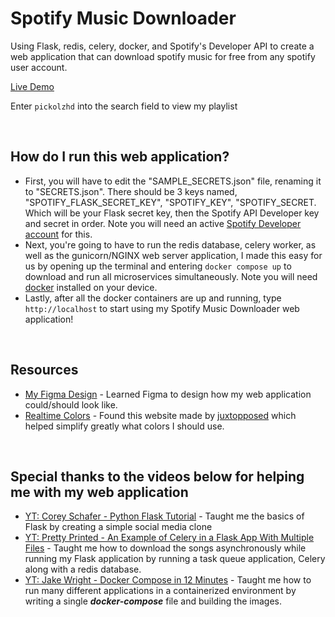 # Spotify Music Downloader
Using Flask, redis, celery, docker, and Spotify's Developer API to create a web application that can download spotify music for free from any spotify user account.

[Live Demo](http://45.33.33.207/)

Enter `pickolzhd` into the search field to view my playlist


&nbsp;
## How do I run this web application?
- First, you will have to edit the "SAMPLE_SECRETS.json" file, renaming it to "SECRETS.json". There should be 3 keys named, "SPOTIFY_FLASK_SECRET_KEY", "SPOTIFY_KEY", "SPOTIFY_SECRET. Which will be your Flask secret key, then the Spotify API Developer key and secret in order. Note you will need an active [Spotify Developer account](https://developer.spotify.com/dashboard) for this. 
- Next, you're going to have to run the redis database, celery worker, as well as the gunicorn/NGINX web server application, I made this easy for us by opening up the terminal and entering `docker compose up` to download and run all microservices simultaneously. Note you will need [docker](https://docs.docker.com/get-docker/) installed on your device.
- Lastly, after all the docker containers are up and running, type `http://localhost` to start using my Spotify Music Downloader web application!


&nbsp;
## Resources
- [My Figma Design](https://www.figma.com/file/GNoDCRAU2lNReTHOHRA3H2/Spotify-music-downloader-web-app?type=design&node-id=0%3A1&mode=design&t=lyvvvRdU9YkTFWfl-1) - Learned Figma to design how my web application could/should look like.
- [Realtime Colors](https://realtimecolors.com/?colors=FFFFFF-000000-1ed760-121212-222222) - Found this website made by [juxtopposed](https://www.youtube.com/@juxtopposed) which helped simplify greatly what colors I should use.

&nbsp;
## Special thanks to the videos below for helping me with my web application
- [YT: Corey Schafer - Python Flask Tutorial](https://www.youtube.com/watch?v=MwZwr5Tvyxo&list=PL-osiE80TeTs4UjLw5MM6OjgkjFeUxCYH&ab_channel=CoreySchafer) - Taught me the basics of Flask by creating a simple social media clone
- [YT: Pretty Printed - An Example of Celery in a Flask App With Multiple Files](https://www.youtube.com/watch?v=2j3em0QQaMg&ab_channel=PrettyPrinted) - Taught me how to download the songs asynchronously while running my Flask application by running a task queue application, Celery along with a redis database. 
- [YT: Jake Wright - Docker Compose in 12 Minutes](https://www.youtube.com/watch?v=Qw9zlE3t8Ko&t=230s&ab_channel=JakeWright) - Taught me how to run many different applications in a containerized environment by writing a single ***docker-compose*** file and building the images.

